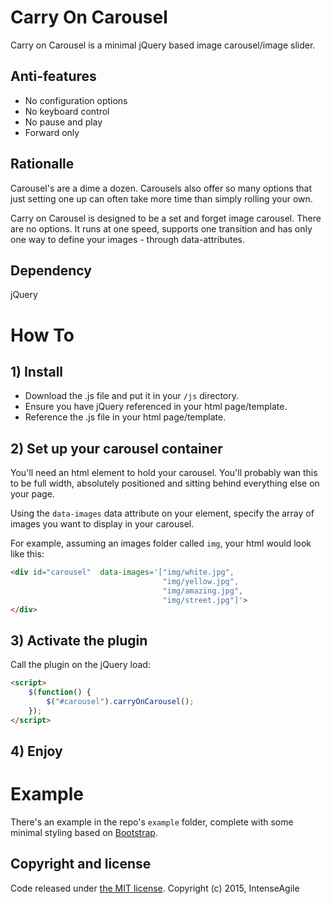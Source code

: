 # Carry On Carousel

Carry on Carousel is a minimal jQuery based image carousel/image slider.

## Anti-features

* No configuration options
* No keyboard control
* No pause and play
* Forward only 

## Rationalle

Carousel's are a dime a dozen. Carousels also offer so many options that just setting one up can often take more time than simply rolling your own.

Carry on Carousel is designed to be a set and forget image carousel. There are no options. It runs at one speed, supports one transition and has only one way to define your images - through data-attributes.

## Dependency

jQuery

# How To

## 1) Install

* Download the .js file and put it in your ```/js``` directory.
* Ensure you have jQuery referenced in your html page/template.
* Reference the .js file in your html page/template.

## 2) Set up your carousel container

You'll need an html element to hold your carousel. You'll probably wan this to be full width, absolutely positioned and sitting behind everything else on your page. 

Using the ```data-images``` data attribute on your element, specify the array of images you want to display in your carousel.

For example, assuming an images folder called ```img```, your html would look like this:

```html
<div id="carousel"  data-images='["img/white.jpg", 
                                  "img/yellow.jpg", 
                                  "img/amazing.jpg", 
                                  "img/street.jpg"]'>
</div>
```
## 3) Activate the plugin

Call the plugin on the jQuery load:

```html
<script>
    $(function() {
        $("#carousel").carryOnCarousel();                
    });
</script>
```

## 4) Enjoy


# Example

There's an example in the repo's ```example``` folder, complete with some minimal styling based on [Bootstrap](http://getbootstrap.com).

## Copyright and license

Code released under [the MIT license](https://github.com/twbs/bootstrap/blob/master/LICENSE).
Copyright (c) 2015, IntenseAgile
